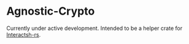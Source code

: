# Agnostic-Crypto

Currently under active development. Intended to be a helper crate for [Interactsh-rs](https://github.com/pyroraptor07/interactsh-rs).